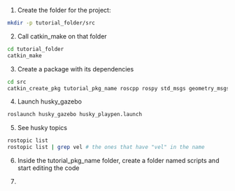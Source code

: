 1. Create the folder for the project:

``` bash
mkdir -p tutorial_folder/src
```

2. Call catkin_make on that folder

``` bash
cd tutorial_folder
catkin_make
```

3. Create a package with its dependencies

``` bash
cd src
catkin_create_pkg tutorial_pkg_name roscpp rospy std_msgs geometry_msgs
```

4. Launch husky_gazebo

``` bash
roslaunch husky_gazebo husky_playpen.launch
```

5. See husky topics

``` bash
rostopic list
rostopic list | grep vel # the ones that have "vel" in the name
```

6. Inside the tutorial_pkg_name folder, create a folder named scripts and start editing the code

7. 